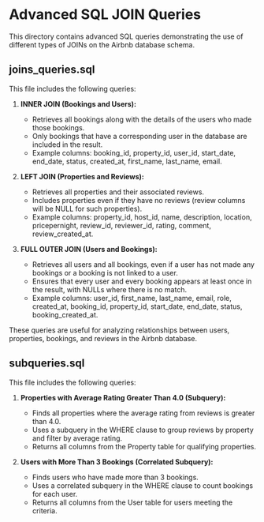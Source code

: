 # Advanced SQL JOIN Queries

This directory contains advanced SQL queries demonstrating the use of different types of JOINs on the Airbnb database schema.

## joins_queries.sql

This file includes the following queries:

1. **INNER JOIN (Bookings and Users):**

   - Retrieves all bookings along with the details of the users who made those bookings.
   - Only bookings that have a corresponding user in the database are included in the result.
   - Example columns: booking_id, property_id, user_id, start_date, end_date, status, created_at, first_name, last_name, email.

2. **LEFT JOIN (Properties and Reviews):**

   - Retrieves all properties and their associated reviews.
   - Includes properties even if they have no reviews (review columns will be NULL for such properties).
   - Example columns: property_id, host_id, name, description, location, pricepernight, review_id, reviewer_id, rating, comment, review_created_at.

3. **FULL OUTER JOIN (Users and Bookings):**
   - Retrieves all users and all bookings, even if a user has not made any bookings or a booking is not linked to a user.
   - Ensures that every user and every booking appears at least once in the result, with NULLs where there is no match.
   - Example columns: user_id, first_name, last_name, email, role, created_at, booking_id, property_id, start_date, end_date, status, booking_created_at.

These queries are useful for analyzing relationships between users, properties, bookings, and reviews in the Airbnb database.

## subqueries.sql

This file includes the following queries:

1. **Properties with Average Rating Greater Than 4.0 (Subquery):**

   - Finds all properties where the average rating from reviews is greater than 4.0.
   - Uses a subquery in the WHERE clause to group reviews by property and filter by average rating.
   - Returns all columns from the Property table for qualifying properties.

2. **Users with More Than 3 Bookings (Correlated Subquery):**
   - Finds users who have made more than 3 bookings.
   - Uses a correlated subquery in the WHERE clause to count bookings for each user.
   - Returns all columns from the User table for users meeting the criteria.
